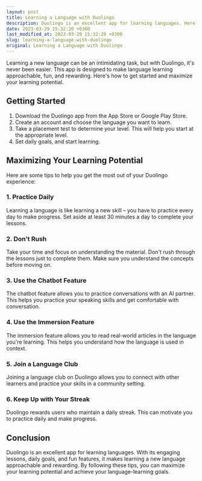 ```yaml
---
layout: post
title: Learning a Language with Duolingo
description: Duolingo is an excellent app for learning languages. Here's how to get started and maximize your learning potential.
date: 2023-03-29 15:32:20 +0300
last_modified_at: 2023-03-29 15:32:20 +0300
slug: learning-a-language-with-duolingo
original: Learning a Language with Duolingo
---
```


Learning a new language can be an intimidating task, but with Duolingo, it's never been easier. This app is designed to make language learning approachable, fun, and rewarding. Here's how to get started and maximize your learning potential.

## Getting Started

1. Download the Duolingo app from the App Store or Google Play Store.
2. Create an account and choose the language you want to learn.
3. Take a placement test to determine your level. This will help you start at the appropriate level.
4. Set daily goals, and start learning.

## Maximizing Your Learning Potential

Here are some tips to help you get the most out of your Duolingo experience:

### 1. Practice Daily

Learning a language is like learning a new skill – you have to practice every day to make progress. Set aside at least 30 minutes a day to complete your lessons.

### 2. Don't Rush

Take your time and focus on understanding the material. Don't rush through the lessons just to complete them. Make sure you understand the concepts before moving on.

### 3. Use the Chatbot Feature

The chatbot feature allows you to practice conversations with an AI partner. This helps you practice your speaking skills and get comfortable with conversation.

### 4. Use the Immersion Feature

The immersion feature allows you to read real-world articles in the language you're learning. This helps you understand how the language is used in context.

### 5. Join a Language Club

Joining a language club on Duolingo allows you to connect with other learners and practice your skills in a community setting.

### 6. Keep Up with Your Streak

Duolingo rewards users who maintain a daily streak. This can motivate you to practice daily and make progress.

## Conclusion

Duolingo is an excellent app for learning languages. With its engaging lessons, daily goals, and fun features, it makes learning a new language approachable and rewarding. By following these tips, you can maximize your learning potential and achieve your language-learning goals.